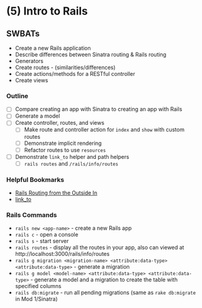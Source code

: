 # (5) Intro to Rails
 
## SWBATs

* Create a new Rails application
* Describe differences between Sinatra routing & Rails routing
* Generators 
* Create routes - (similarities/differences)
* Create actions/methods for a RESTful controller
* Create views

### Outline

* [ ] Compare creating an app with Sinatra to creating an app with Rails
* [ ] Generate a model
* [ ] Create controller, routes, and views
  * [ ] Make route and controller action for `index` and `show` with custom routes
  * [ ] Demonstrate implicit rendering
  * [ ] Refactor routes to use `resources`
* [ ] Demonstrate `link_to` helper and path helpers
  * [ ] `rails routes` and `/rails/info/routes`

### Helpful Bookmarks

* [Rails Routing from the Outside In](https://guides.rubyonrails.org/routing.html)
* [link_to](https://apidock.com/rails/ActionView/Helpers/UrlHelper/link_to)

### Rails Commands
* `rails new <app-name>` - create a new Rails app
* `rails c` - open a console
* `rails s` - start server
* `rails routes` - display all the routes in your app, also can viewed at http://localhost:3000/rails/info/routes
* `rails g migration <migration-name> <attribute:data-type> <attribute:data-type>` - generate a migration
* `rails g model <model-name> <attribute:data-type> <attribute:data-type>` - generate a model and a migration to create the table with specified columns
* `rails db:migrate` - run all pending migrations (same as `rake db:migrate` in Mod 1/Sinatra)
